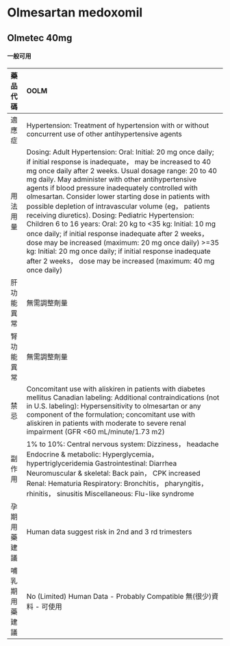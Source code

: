 # Olmesartan medoxomil

## Olmetec 40mg

#### 一般可用

| 藥品代碼       | OOLM                                                                                                                                                                                                                                                                                                                                                                                                                                                                                                                                                                                                                                                                                                                                                                                   |
|:---------------|:---------------------------------------------------------------------------------------------------------------------------------------------------------------------------------------------------------------------------------------------------------------------------------------------------------------------------------------------------------------------------------------------------------------------------------------------------------------------------------------------------------------------------------------------------------------------------------------------------------------------------------------------------------------------------------------------------------------------------------------------------------------------------------------|
| 適應症         | Hypertension: Treatment of hypertension with or without concurrent use of other antihypertensive agents                                                                                                                                                                                                                                                                                                                                                                                                                                                                                                                                                                                                                                                                                |
| 用法用量       | Dosing: Adult Hypertension: Oral: Initial: 20 mg once daily; if initial response is inadequate， may be increased to 40 mg once daily after 2 weeks. Usual dosage range: 20 to 40 mg daily. May administer with other antihypertensive agents if blood pressure inadequately controlled with olmesartan. Consider lower starting dose in patients with possible depletion of intravascular volume (eg， patients receiving diuretics). Dosing: Pediatric Hypertension: Children 6 to 16 years: Oral: 20 kg to <35 kg: Initial: 10 mg once daily; if initial response inadequate after 2 weeks， dose may be increased (maximum: 20 mg once daily) >=35 kg: Initial: 20 mg once daily; if initial response inadequate after 2 weeks， dose may be increased (maximum: 40 mg once daily) |
| 肝功能異常     | 無需調整劑量                                                                                                                                                                                                                                                                                                                                                                                                                                                                                                                                                                                                                                                                                                                                                                           |
| 腎功能異常     | 無需調整劑量                                                                                                                                                                                                                                                                                                                                                                                                                                                                                                                                                                                                                                                                                                                                                                           |
| 禁忌           | Concomitant use with aliskiren in patients with diabetes mellitus Canadian labeling: Additional contraindications (not in U.S. labeling): Hypersensitivity to olmesartan or any component of the formulation; concomitant use with aliskiren in patients with moderate to severe renal impairment (GFR <60 mL/minute/1.73 m2)                                                                                                                                                                                                                                                                                                                                                                                                                                                          |
| 副作用         | 1% to 10%: Central nervous system: Dizziness， headache Endocrine & metabolic: Hyperglycemia， hypertriglyceridemia Gastrointestinal: Diarrhea Neuromuscular & skeletal: Back pain， CPK increased Renal: Hematuria Respiratory: Bronchitis， pharyngitis， rhinitis， sinusitis Miscellaneous: Flu-like syndrome                                                                                                                                                                                                                                                                                                                                                                                                                                                                      |
| 孕期用藥建議   | Human data suggest risk in 2nd and 3 rd trimesters                                                                                                                                                                                                                                                                                                                                                                                                                                                                                                                                                                                                                                                                                                                                     |
| 哺乳期用藥建議 | No (Limited) Human Data - Probably Compatible 無(很少)資料 - 可使用                                                                                                                                                                                                                                                                                                                                                                                                                                                                                                                                                                                                                                                                                                                    |

